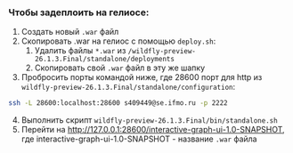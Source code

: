 ### Чтобы задеплоить на гелиосе:
1. Создать новый `.war` файл
2. Скопировать .war на гелиос с помощью `deploy.sh`:
   1. Удалить файлы `*.war` из `/wildfly-preview-26.1.3.Final/standalone/deployments`
   2. Cкопировать свой `.war` файл в эту же шапку
3. Пробросить порты командой ниже, где 28600 порт для http из `wildfly-preview-26.1.3.Final/standalone/configuration`:
```bash
ssh -L 28600:localhost:28600 s409449@se.ifmo.ru -p 2222
``` 
4. Выполнить скрипт `wildfly-preview-26.1.3.Final/bin/standalone.sh`
5. Перейти на http://127.0.0.1:28600/interactive-graph-ui-1.0-SNAPSHOT, где interactive-graph-ui-1.0-SNAPSHOT - название `.war` файла